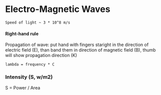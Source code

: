 # Electro-Magnetic Waves

```
Speed of light ~ 3 * 10^8 m/s
```
#### Right-hand rule

Propagation of wave: put hand with fingers staright in the direction of electric field (E), than band them in direction of magnetic field (B), thumb will show propagation direction (K)
```
lambda = frequency * C
```
### Intensity (S, w/m2)
S = Power / Area
